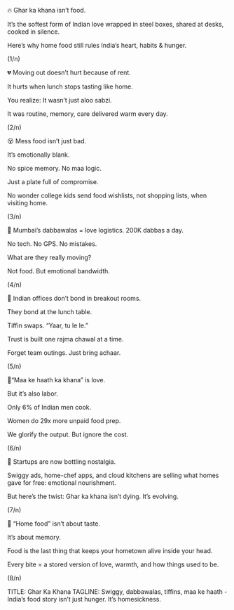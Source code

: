 🔥 Ghar ka khana isn’t food.

It’s the softest form of Indian love wrapped in steel boxes, shared at desks, cooked in silence.

Here’s why home food still rules India’s heart, habits & hunger.

(1/n)

💔 Moving out doesn’t hurt because of rent.

It hurts when lunch stops tasting like home.

You realize:
It wasn’t just aloo sabzi.

It was routine, memory, care  delivered warm every day.

(2/n)

😵 Mess food isn’t just bad.

It’s emotionally blank.

No spice memory. No maa logic.

Just a plate full of compromise.

No wonder college kids send food wishlists, not shopping lists, when visiting home.

(3/n)

🚴 Mumbai’s dabbawalas = love logistics.
200K dabbas a day.

No tech. No GPS. No mistakes.

What are they really moving?

Not food. But emotional bandwidth.

(4/n)

👥 Indian offices don’t bond in breakout rooms.

They bond at the lunch table.

Tiffin swaps. “Yaar, tu le le.”

Trust is built one rajma chawal at a time.

Forget team outings. Just bring achaar.

(5/n)

🧂“Maa ke haath ka khana” is love.

But it’s also labor.

Only 6% of Indian men cook.

Women do 29x more unpaid food prep.

We glorify the output. But ignore the cost.

(6/n)

📱 Startups are now bottling nostalgia.

Swiggy ads, home-chef apps, and cloud kitchens are selling what homes gave for free: emotional nourishment.

But here’s the twist:
Ghar ka khana isn’t dying. It’s evolving.

(7/n)

🍱 “Home food” isn’t about taste.

It’s about memory.

Food is the last thing that keeps your hometown alive inside your head.

Every bite = a stored version of love, warmth, and how things used to be.

(8/n)




TITLE: Ghar Ka Khana
TAGLINE: Swiggy, dabbawalas, tiffins, maa ke haath - India’s food story isn’t just hunger. It’s homesickness.